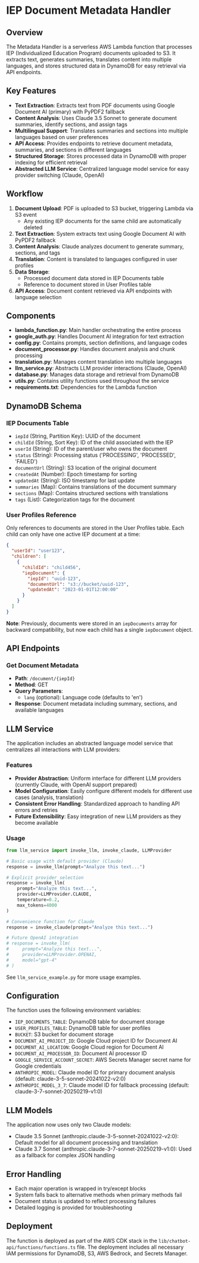# IEP Document Metadata Handler

## Overview
The Metadata Handler is a serverless AWS Lambda function that processes IEP (Individualized Education Program) documents uploaded to S3. It extracts text, generates summaries, translates content into multiple languages, and stores structured data in DynamoDB for easy retrieval via API endpoints.

## Key Features
- **Text Extraction**: Extracts text from PDF documents using Google Document AI (primary) with PyPDF2 fallback
- **Content Analysis**: Uses Claude 3.5 Sonnet to generate document summaries, identify sections, and assign tags
- **Multilingual Support**: Translates summaries and sections into multiple languages based on user preferences
- **API Access**: Provides endpoints to retrieve document metadata, summaries, and sections in different languages
- **Structured Storage**: Stores processed data in DynamoDB with proper indexing for efficient retrieval
- **Abstracted LLM Service**: Centralized language model service for easy provider switching (Claude, OpenAI)

## Workflow
1. **Document Upload**: PDF is uploaded to S3 bucket, triggering Lambda via S3 event
   - Any existing IEP documents for the same child are automatically deleted
2. **Text Extraction**: System extracts text using Google Document AI with PyPDF2 fallback
3. **Content Analysis**: Claude analyzes document to generate summary, sections, and tags
4. **Translation**: Content is translated to languages configured in user profiles
5. **Data Storage**: 
   - Processed document data stored in IEP Documents table
   - Reference to document stored in User Profiles table
6. **API Access**: Document content retrieved via API endpoints with language selection

## Components
- **lambda_function.py**: Main handler orchestrating the entire process
- **google_auth.py**: Handles Document AI integration for text extraction
- **config.py**: Contains prompts, section definitions, and language codes
- **document_processor.py**: Handles document analysis and chunk processing
- **translation.py**: Manages content translation into multiple languages
- **llm_service.py**: Abstracts LLM provider interactions (Claude, OpenAI)
- **database.py**: Manages data storage and retrieval from DynamoDB
- **utils.py**: Contains utility functions used throughout the service
- **requirements.txt**: Dependencies for the Lambda function

## DynamoDB Schema

### IEP Documents Table
- `iepId` (String, Partition Key): UUID of the document
- `childId` (String, Sort Key): ID of the child associated with the IEP
- `userId` (String): ID of the parent/user who owns the document
- `status` (String): Processing status ('PROCESSING', 'PROCESSED', 'FAILED')
- `documentUrl` (String): S3 location of the original document
- `createdAt` (Number): Epoch timestamp for sorting
- `updatedAt` (String): ISO timestamp for last update
- `summaries` (Map): Contains translations of the document summary
- `sections` (Map): Contains structured sections with translations
- `tags` (List): Categorization tags for the document

### User Profiles Reference
Only references to documents are stored in the User Profiles table. Each child can only have one active IEP document at a time:
```json
{
  "userId": "user123",
  "children": [
    {
      "childId": "child456",
      "iepDocument": {
        "iepId": "uuid-123",
        "documentUrl": "s3://bucket/uuid-123",
        "updatedAt": "2023-01-01T12:00:00"
      }
    }
  ]
}
```
**Note**: Previously, documents were stored in an `iepDocuments` array for backward compatibility, but now each child has a single `iepDocument` object.

## API Endpoints

### Get Document Metadata
- **Path**: `/document/{iepId}`
- **Method**: GET
- **Query Parameters**:
  - `lang` (optional): Language code (defaults to 'en')
- **Response**: Document metadata including summary, sections, and available languages

## LLM Service

The application includes an abstracted language model service that centralizes all interactions with LLM providers:

### Features
- **Provider Abstraction**: Uniform interface for different LLM providers (currently Claude, with OpenAI support prepared)
- **Model Configuration**: Easily configure different models for different use cases (analysis, translation)
- **Consistent Error Handling**: Standardized approach to handling API errors and retries
- **Future Extensibility**: Easy integration of new LLM providers as they become available

### Usage
```python
from llm_service import invoke_llm, invoke_claude, LLMProvider

# Basic usage with default provider (Claude)
response = invoke_llm(prompt="Analyze this text...")

# Explicit provider selection
response = invoke_llm(
    prompt="Analyze this text...",
    provider=LLMProvider.CLAUDE,
    temperature=0.2,
    max_tokens=4000
)

# Convenience function for Claude
response = invoke_claude(prompt="Analyze this text...")

# Future OpenAI integration
# response = invoke_llm(
#     prompt="Analyze this text...",
#     provider=LLMProvider.OPENAI,
#     model="gpt-4"
# )
```

See `llm_service_example.py` for more usage examples.

## Configuration
The function uses the following environment variables:
- `IEP_DOCUMENTS_TABLE`: DynamoDB table for document storage
- `USER_PROFILES_TABLE`: DynamoDB table for user profiles
- `BUCKET`: S3 bucket for document storage
- `DOCUMENT_AI_PROJECT_ID`: Google Cloud project ID for Document AI
- `DOCUMENT_AI_LOCATION`: Google Cloud region for Document AI
- `DOCUMENT_AI_PROCESSOR_ID`: Document AI processor ID
- `GOOGLE_SERVICE_ACCOUNT_SECRET`: AWS Secrets Manager secret name for Google credentials
- `ANTHROPIC_MODEL`: Claude model ID for primary document analysis (default: claude-3-5-sonnet-20241022-v2:0)
- `ANTHROPIC_MODEL_3_7`: Claude model ID for fallback processing (default: claude-3-7-sonnet-20250219-v1:0)

## LLM Models
The application now uses only two Claude models:
- Claude 3.5 Sonnet (anthropic.claude-3-5-sonnet-20241022-v2:0): Default model for all document processing and translation
- Claude 3.7 Sonnet (anthropic.claude-3-7-sonnet-20250219-v1:0): Used as a fallback for complex JSON handling

## Error Handling
- Each major operation is wrapped in try/except blocks
- System falls back to alternative methods when primary methods fail
- Document status is updated to reflect processing failures
- Detailed logging is provided for troubleshooting

## Deployment
The function is deployed as part of the AWS CDK stack in the `lib/chatbot-api/functions/functions.ts` file. The deployment includes all necessary IAM permissions for DynamoDB, S3, AWS Bedrock, and Secrets Manager. 
